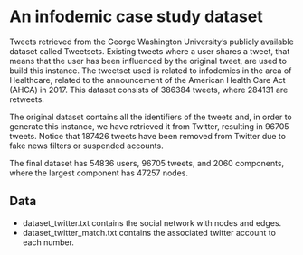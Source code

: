 #  An infodemic case study dataset

Tweets retrieved from the George Washington University’s publicly available dataset called Tweetsets.
Existing tweets where a user shares a tweet, that means that the user has been influenced by the original tweet, are used to build this instance. 
The tweetset used is related to infodemics in the area of Healthcare, related to the announcement of the American Health Care Act (AHCA) in 2017.
This dataset consists of 386384 tweets, where 284131 are retweets. 

The original dataset contains all the identifiers of the tweets and, in order to generate this instance, we have retrieved it from Twitter, resulting in 96705 tweets. Notice
that 187426 tweets have been removed from Twitter due to fake news filters or suspended accounts. 

The final dataset has 54836 users, 96705 tweets, and 2060 components, where the largest component has 47257 nodes.

## Data

- dataset_twitter.txt contains the social network with nodes and edges.
- dataset_twitter_match.txt contains the associated twitter account to each number.